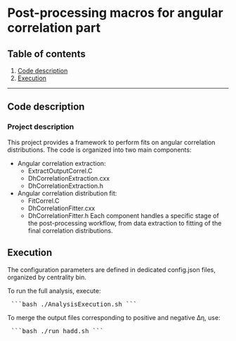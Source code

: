 # Post-processing macros for angular correlation part

## Table of contents
1. [Code description](#project_overview)
2. [Execution](#execution)

---

## Code description <a name="project_overview"></a>

### Project description

This project provides a framework to perform fits on angular correlation distributions. The code is organized into two main components:
  * Angular correlation extraction:
      * ExtractOutputCorrel.C
      * DhCorrelationExtraction.cxx
      * DhCorrelationExtraction.h
  * Angular correlation distribution fit:
      * FitCorrel.C
      * DhCorrelationFitter.cxx
      * DhCorrelationFitter.h
Each component handles a specific stage of the post-processing workflow, from data extraction to fitting of the final correlation distributions.

## Execution <a name="execution"></a>
The configuration parameters are defined in dedicated config.json files, organized by centrality bin.

To run the full analysis, execute:

<pre> ```bash ./AnalysisExecution.sh ``` </pre>

To merge the output files corresponding to positive and negative Δη, use:

<pre> ```bash ./run_hadd.sh ``` </pre>